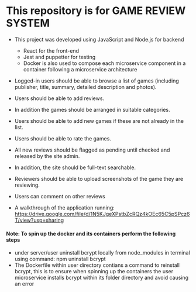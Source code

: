 # This repository is for GAME REVIEW SYSTEM
 * This project was developed using JavaScript and Node.js for backend
   * React for the front-end
   * Jest and puppetter for testing
   * Docker is also used to compose each microservice component in a container following a microservice architecture
 * Logged-in users should be able to browse a list of games (including publisher, title, summary, detailed description and photos).
 * Users should be able to add reviews.

 * In addition the games should be arranged in suitable categories.
 * Users should be able to add new games if these are not already in the list.
 * Users should be able to rate the games.
 * All new reviews should be flagged as pending until checked and released by the site admin.

 * In addition, the site should be full-text searchable.
 * Reviewers should be able to upload screenshots of the game they are reviewing.
 * Users can comment on other reviews

* A walkthrough of the application running: https://drive.google.com/file/d/1N5KJgeXPstbZcRQz4kOEc65C5pSPcz6T/view?usp=sharing


#### Note: To spin up the docker and its containers perform the following steps
  * under server/user uninstall bcrypt locally from node_modules in terminal using command: npm uninstall bcrypt
  * The Dockerfile within user directory contians a command to reinstall bcrypt, this is to ensure when spinning up the containers the user microservice installs bcrypt within its folder directory and avoid causing an error
